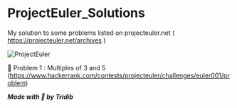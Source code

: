 # ProjectEuler_Solutions
My solution to some problems listed on projecteuler.net ( https://projecteuler.net/archives )

![ProjectEuler](https://projecteuler.net/themes/20191019/logo_default.png)

:dart: Problem 1 : Multiples of 3 and 5 (https://www.hackerrank.com/contests/projecteuler/challenges/euler001/problem)


***Made with :blue_heart: by Tridib***
